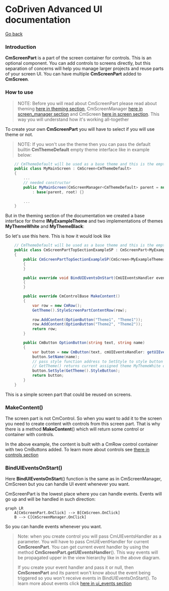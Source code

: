﻿# CoDriven Advanced UI documentation

[Go back](index.md)

### Introduction

**CmScreenPart** is a part of the screen container for controls. This is an optional component. You can add controls to screens directly, but this separation of concerns will help you manage larger projects and reuse parts of your screen UI. You can have multiple **CmScreenPart** added to **CmScreen**.

### How to use

> NOTE: Before you will read about CmScreenPart please read about theming [here in theming section](theming.md), CmScreenManager [here in screen_manager section](screen_manager.md) and CmScreen [here in screen section](screen.md). This way you will understand how it's working all-together

To create your own **CmScreenPart** you will have to select if you will use theme or not.

> NOTE: If you won't use the theme then you can pass the default builtin **CmThemeDefault** empty theme interface like in example below:

```csharp
    // CmThemeDefault will be used as a base theme and this is the empty theme for filling purposes
    public class MyMainScreen : CmScreen<CmThemeDefault>
    {
        ...
        // needed constructor 
        public MyMainScreen(CmScreenManager<CmThemeDefault> parent = null, VisualElement root = null) 
            : base(parent, root) {}
  
        ...
    }
```

But in the theming section of the documentation we created a base interface for theme **IMyExampleTheme** and two
implementations of themes **MyThemeWhite** and **MyThemeBlack**:

So let's use this here. This is how it would look like

```csharp
    // CmThemeDefault will be used as a base theme and this is the empty theme for filling purposes
    public class CmScreenPartTopSectionExampleSP : CmScreenPart<MyExampleTheme>
    {
        public CmScreenPartTopSectionExampleSP(CmScreen<MyExampleTheme> screen) : base(screen)
        {
        }

        public override void BindUIEventsOnStart(CmUIEventsHandler eventsHandler)
        {
        }

        public override CmControlBase MakeContent()
        {
            var row = new CmRow();
            GetTheme().StyleScreenPartContentRow(row);
      
            row.AddContent(OptionButton("Theme1", "Theme1"));
            row.AddContent(OptionButton("Theme2", "Theme2"));
            return row;
        }

        public CmButton OptionButton(string text, string name)
        {
            var button = new CmButton(text, cmUIEventsHandler: getUIEventsHandler());
            button.SetName(name);
            // pass style function address to SetStyle to style button by it
            // GetTheme() returns current assigned theme MyThemeWhite or MyThemeBlack
            button.SetSyle(GetTheme().StyleButton);
            return button;
        }
    }
```

This is a simple screen part that could be reused on screens.

### MakeContent()

The screen part is not CmControl. So when you want to add it to the screen you need to create content with controls from this screen part.
That is why there is a method **MakeContent**() which will return some control or container with controls.

In the above example, the content is built with a CmRow control container with two CmButtons added.
To learn more about controls see [there in controls section](controls.md)

### BindUIEventsOnStart()

Here **BindUIEventsOnStart**() function is the same as in CmScreenManager, CmScreen but you can handle UI event whenever you want.

CmScreenPart is the lowest place where you can handle events. Events will go up and will be handled in such direction:

```mermaid
graph LR
    A[CmScreenPart.OnClick] --> B[CmScreen.OnClick]
    B --> C[CmScreenManager.OnClick]
```

So you can handle events whenever you want.

> Note: when you create control you will pass CmUIEventsHandler as a parameter. You will have to pass CmUiEventHandler for current **CmScreenPart**. You can get current event handler by using the method **CmScreenPart.getUIEventsHandler**(). This way events will be propagated upper in the view hierarchy like in the above diagram.
>
> If you create your event handler and pass it or null, then **CmScreenPart** and its parent won't know about the event being triggered so you won't receive events in BindUIEventsOnStart(). To learn more about events click [here in ui_events section](ui_events.md)
